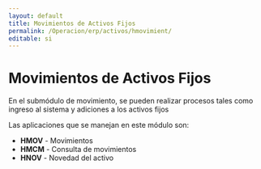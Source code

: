 ```yaml
---
layout: default
title: Movimientos de Activos Fijos
permalink: /Operacion/erp/activos/hmovimient/
editable: si
---
```


# Movimientos de Activos Fijos

En el submódulo de movimiento, se pueden realizar procesos tales como ingreso al sistema y adiciones a los activos fijos    

Las aplicaciones que se manejan en este módulo son:

* **HMOV** - Movimientos  
* **HMCM** - Consulta de movimientos  
* **HNOV** - Novedad del activo

